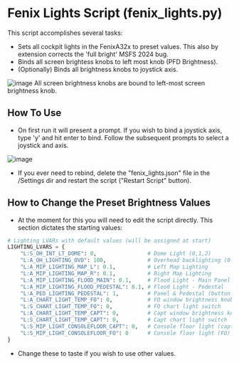 # Fenix Lights Script (fenix_lights.py)

This script accomplishes several tasks:
- Sets all cockpit lights in the FenixA32x to preset values.  This also by extension corrects the 'full bright' MSFS 2024 bug.
- Binds all screen brightess knobs to left most knob (PFD Brightness).
- (Optionally) Binds all brightness knobs to joystick axis.

![image](https://github.com/user-attachments/assets/7cc9c920-e624-43b1-b5a3-56794bb2a8b4)
All screen brightness knobs are bound to left-most screen brightness knob.

## How To Use
- On first run it will present a prompt.  If you wish to bind a joystick axis, type 'y' and hit enter to bind.  Follow the subsequent prompts to select a joystick and axis.

![image](https://github.com/user-attachments/assets/0cae8eb6-c8f7-4d23-b5e1-217e059d4e73)

- If you ever need to rebind, delete the "fenix_lights.json" file in the /Settings dir and restart the script ("Restart Script" button).


## How to Change the Preset Brightness Values
- At the moment for this you will need to edit the script directly.  This section dictates the starting values:
``` python
# Lighting LVARs with default values (will be assigned at start)
LIGHTING_LVARS = {
    "L:S_OH_INT_LT_DOME": 0,                # Dome Light (0,1,2)
    "L:A_OH_LIGHTING_OVD": 100,             # Overhead backlighting (0-100)
    "L:A_MIP_LIGHTING_MAP_L": 0.1,          # Left Map Lighting
    "L:A_MIP_LIGHTING_MAP_R": 0.1,          # Right Map Lighting
    "L:A_MIP_LIGHTING_FLOOD_MAIN": 0.1,     # Flood Light - Main Panel
    "L:A_MIP_LIGHTING_FLOOD_PEDESTAL": 0.1, # Flood Light - Pedestal
    "L:A_PED_LIGHTING_PEDESTAL": 1,         # Panel & Pedestal (button backlight)
    "L:A_CHART_LIGHT_TEMP_FO": 0,           # FO window brightness knob
    "L:S_CHART_LIGHT_TEMP_FO": 0,           # FO chart light switch
    "L:A_CHART_LIGHT_TEMP_CAPT": 0,         # Capt window brightness knob
    "L:S_CHART_LIGHT_TEMP_CAPT": 0,         # Capt chart light switch
    "L:S_MIP_LIGHT_CONSOLEFLOOR_CAPT": 0,   # Console floor light (capt)
    "L:S_MIP_LIGHT_CONSOLEFLOOR_FO": 0      # Console floor light (FO)
}
```
- Change these to taste if you wish to use other values.
